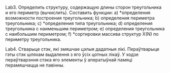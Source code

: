 Lab3.	Определить структуру, содержащую длины сторон треугольника и его периметр (вычислить). Составить функции:
a)	*определения возможности построения треугольника;
b)	определения периметра треугольника;
c)	*определения типа треугольника;
d)	определения треугольника с наименьшим периметром;
e)	определения треугольника с наибольшим периметром;
f)	*сортировки массива структур X(N) по периметру треугольника.

Lab4. Стварыце  стэк,  які  змяшчае  цэлыя  дадатныя  лікі.  Пераўтварыце 
гэты  стэк  шляхам  выдалення  з  яго  ўсіх  цотных  лікаў.  У  ходзе 
пераўтварэння стэка яго элементы ў аператыўнай памяці перамяшчацца 
не павінны. 
